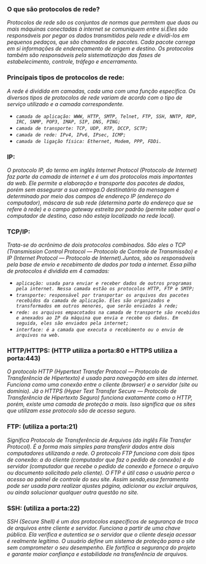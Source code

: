 ### O que são protocolos de rede?

*Protocolos de rede são os conjuntos de normas que permitem que duas ou mais máquinas conectadas à internet se comuniquem entre si.Eles são responsáveis por pegar os dados transmitidos pela rede e dividi-los em pequenos pedaços, que são chamados de pacotes. Cada pacote carrega em si informações de endereçamento de origem e destino. Os protocolos também são responsáveis pela sistematização das fases de estabelecimento, controle, tráfego e encerramento.*

### Principais tipos de protocolos de rede:

*A rede é dividida em camadas, cada uma com uma função específica. Os diversos tipos de protocolos de rede variam de acordo com o tipo de serviço utilizado e a camada correspondente.*

- *`camada de aplicação: WWW, HTTP, SMTP, Telnet, FTP, SSH, NNTP, RDP, IRC, SNMP, POP3, IMAP, SIP, DNS, PING;`*
- *`camada de transporte: TCP, UDP, RTP, DCCP, SCTP;`*
- *`camada de rede: IPv4, IPv6, IPsec, ICMP;`*
- *`camada de ligação física: Ethernet, Modem, PPP, FDDi.`*

### IP:

*O protocolo IP, do termo em inglês Internet Protocol (Protocolo de Internet) faz parte da camada de internet e é um dos protocolos mais importantes da web. Ele permite a elaboração e transporte dos pacotes de dados, porém sem assegurar a sua entrega.O destinatário da mensagem é determinado por meio dos campos de endereço IP (endereço do computador), máscara de sub rede (determina parte do endereço que se refere à rede) e o campo gateway estreita por padrão (permite saber qual o computador de destino, caso não esteja localizado na rede local).*

### TCP/IP:

*Trata-se do acrônimo de dois protocolos combinados. São eles o TCP (Transmission Control Protocol — Protocolo de Controle de Transmissão) e IP (Internet Protocol — Protocolo de Internet).Juntos, são os responsáveis pela base de envio e recebimento de dados por toda a internet. Essa pilha de protocolos é dividida em 4 camadas:*

- *```aplicação: usada para enviar e receber dados de outros programas pela internet. Nessa camada estão os protocolos HTTP, FTP e SMTP;```*
- *```transporte: responsável por transportar os arquivos dos pacotes recebidos da camada de aplicação. Eles são organizados e transformados em outros menores, que serão enviados à rede;```*
- *```rede: os arquivos empacotados na camada de transporte são recebidos e anexados ao IP da máquina que envia e recebe os dados. Em seguida, eles são enviados pela internet;```*
- *```interface: é a camada que executa o recebimento ou o envio de arquivos na web.```*

### HTTP/HTTPS: (HTTP utiliza a porta:80 e HTTPS utiliza a porta:443)

*O protocolo HTTP (Hypertext Transfer Protocol — Protocolo de Transferência de Hipertexto) é usado para navegação em sites da internet. Funciona como uma conexão entre o cliente (browser) e o servidor (site ou domínio). Já o HTTPS (Hyper Text Transfer Secure — Protocolo de Transferência de Hipertexto Seguro) funciona exatamente como o HTTP, porém, existe uma camada de proteção a mais. Isso significa que os sites que utilizam esse protocolo são de acesso seguro.*

### FTP: (utiliza a porta:21)

*Significa Protocolo de Transferência de Arquivos (do inglês File Transfer Protocol). É a forma mais simples para transferir dados entre dois computadores utilizando a rede. O protocolo FTP funciona com dois tipos de conexão: a do cliente (computador que faz o pedido de conexão) e do servidor (computador que recebe o pedido de conexão e fornece o arquivo ou documento solicitado pelo cliente). O FTP é útil caso o usuário perca o acesso ao painel de controle do seu site. Assim sendo,essa ferramenta pode ser usada para realizar ajustes página, adicionar ou excluir arquivos, ou ainda solucionar qualquer outra questão no site.*

### SSH: (utiliza a porta:22)

*SSH (Secure Shell) é um dos protocolos específicos de segurança de troca de arquivos entre cliente e servidor. Funciona a partir de uma chave pública. Ela verifica e autentica se o servidor que o cliente deseja acessar é realmente legítimo. O usuário define um sistema de proteção para o site sem comprometer o seu desempenho. Ele fortifica a segurança do projeto e garante maior confiança e estabilidade na transferência de arquivos.*
